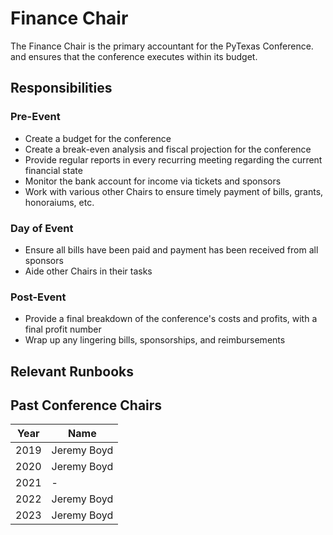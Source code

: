 # Finance Chair
The Finance Chair is the primary accountant for the PyTexas Conference.
and ensures that the conference executes within its budget.

## Responsibilities

### Pre-Event

* Create a budget for the conference
* Create a break-even analysis and fiscal projection for the conference
* Provide regular reports in every recurring meeting regarding the current financial state
* Monitor the bank account for income via tickets and sponsors
* Work with various other Chairs to ensure timely payment of bills,
grants, honoraiums, etc.

### Day of Event
* Ensure all bills have been paid and payment has been received from all
sponsors
* Aide other Chairs in their tasks

### Post-Event

* Provide a final breakdown of the conference's costs and profits, with
a final profit number
* Wrap up any lingering bills, sponsorships, and reimbursements

## Relevant Runbooks

## Past Conference Chairs

Year | Name 
---- | ---- 
2019 | Jeremy Boyd 
2020 | Jeremy Boyd
2021 | -
2022 | Jeremy Boyd
2023 | Jeremy Boyd 